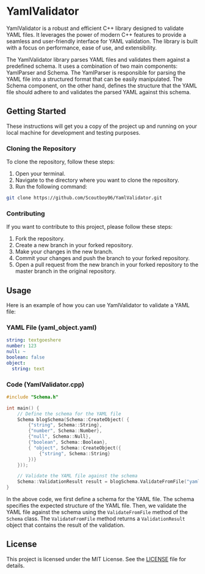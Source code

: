 # YamlValidator

YamlValidator is a robust and efficient C++ library designed to validate YAML files. It leverages the power of modern C++ features to provide a seamless and user-friendly interface for YAML validation. The library is built with a focus on performance, ease of use, and extensibility.

The YamlValidator library parses YAML files and validates them against a predefined schema. It uses a combination of two main components: YamlParser and Schema. The YamlParser is responsible for parsing the YAML file into a structured format that can be easily manipulated. The Schema component, on the other hand, defines the structure that the YAML file should adhere to and validates the parsed YAML against this schema.

## Getting Started

These instructions will get you a copy of the project up and running on your local machine for development and testing purposes.

### Cloning the Repository

To clone the repository, follow these steps:

1. Open your terminal.
2. Navigate to the directory where you want to clone the repository.
3. Run the following command:

```bash
git clone https://github.com/Scoutboy06/YamlValidator.git
```

### Contributing

If you want to contribute to this project, please follow these steps:

1. Fork the repository.
2. Create a new branch in your forked repository.
3. Make your changes in the new branch.
4. Commit your changes and push the branch to your forked repository.
5. Open a pull request from the new branch in your forked repository to the master branch in the original repository.

## Usage

Here is an example of how you can use YamlValidator to validate a YAML file:

### YAML File (yaml_object.yaml)

```yaml
string: textgoeshere
number: 123
null: ~
boolean: false
object:
  string: text
```

### Code (YamlValidator.cpp)

```cpp
#include "Schema.h"

int main() {
    // Define the schema for the YAML file
    Schema blogSchema(Schema::CreateObject( {
		{"string", Schema::String},
		{"number", Schema::Number},
		{"null", Schema::Null},
		{"boolean", Schema::Boolean},
		{ "object", Schema::CreateObject({
			{"string", Schema::String}
		})}
	}));

    // Validate the YAML file against the schema
    Schema::ValidationResult result = blogSchema.ValidateFromFile("yaml_object.yaml");
}
```

In the above code, we first define a schema for the YAML file. The schema specifies the expected structure of the YAML file. Then, we validate the YAML file against the schema using the `ValidateFromFile` method of the `Schema` class. The `ValidateFromFile` method returns a `ValidationResult` object that contains the result of the validation.

## License

This project is licensed under the MIT License. See the [LICENSE](LICENSE) file for details.
